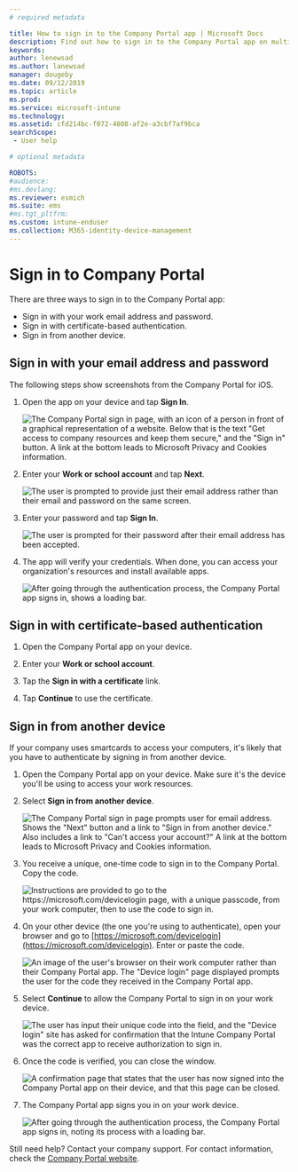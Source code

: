 ```yaml
---
# required metadata

title: How to sign in to the Company Portal app | Microsoft Docs
description: Find out how to sign in to the Company Portal app on multiple platforms.
keywords:
author: lenewsad
ms.author: lanewsad
manager: dougeby
ms.date: 09/12/2019
ms.topic: article
ms.prod:
ms.service: microsoft-intune
ms.technology:
ms.assetid: cfd214bc-f072-4808-af2e-a3cbf7af9bca
searchScope:
 - User help

# optional metadata

ROBOTS:  
#audience:
#ms.devlang:
ms.reviewer: esmich
ms.suite: ems
#ms.tgt_pltfrm:
ms.custom: intune-enduser
ms.collection: M365-identity-device-management
---
```


# Sign in to Company Portal  

There are three ways to sign in to the Company Portal app:

* Sign in with your work email address and password.  
* Sign in with certificate-based authentication.  
* Sign in from another device.    


## Sign in with your email address and password
The following steps show screenshots from the Company Portal for iOS.  

1. Open the app on your device and tap **Sign In**.  

   ![The Company Portal sign in page, with an icon of a person in front of a graphical representation of a website. Below that is the text "Get access to company resources and keep them secure," and the "Sign in" button. A link at the bottom leads to Microsoft Privacy and Cookies information.](/intune-user-help/media/intune-ios-cp-signin-1908.png)  



2. Enter your **Work or school account** and tap **Next**.

   ![The user is prompted to provide just their email address rather than their email and password on the same screen.](/intune-user-help/media/cp_ios_aad_signin_after_1804_002.png)

3. Enter your password and tap **Sign In**.

   ![The user is prompted for their password after their email address has been accepted.](/intune-user-help/media/cp_ios_aad_signin_after_1804_003.png)

4. The app will verify your credentials. When done, you can access your organization's resources and install available apps.  

   ![After going through the authentication process, the Company Portal app signs in, shows a loading bar.](/intune-user-help/media/cp_ios_aad_signin_after_1804_004.png)

## Sign in with certificate-based authentication

1. Open the Company Portal app on your device.  

2. Enter your **Work or school account**.  

3. Tap the **Sign in with a certificate** link.  

4. Tap **Continue** to use the certificate.  

## Sign in from another device

If your company uses smartcards to access your computers, it's likely that you have to authenticate by signing in from another device.  

1. Open the Company Portal app on your device. Make sure it's the device you'll be using to access your work resources.       

1. Select **Sign in from another device**.  

   ![The Company Portal sign in page prompts user for email address.  Shows the "Next" button and a link to "Sign in from another device." Also includes a link to "Can't access your account?" A link at the bottom leads to Microsoft Privacy and Cookies information.](/intune-user-help/media/cp_ios_aad_signin_after_1804_005.png)

2. You receive a unique, one-time code to sign in to the Company Portal. Copy the code.

   ![Instructions are provided to go to the https://microsoft.com/devicelogin page, with a unique passcode, from your work computer, then to use the code to sign in.](/intune-user-help/media/cp_ios_aad_signin_after_1804_006.png)

3. On your other device (the one you're using to authenticate), open your browser and go to [https://microsoft.com/devicelogin](https://microsoft.com/devicelogin). Enter or paste the code.  

   ![An image of the user's browser on their work computer rather than their Company Portal app. The "Device login" page displayed prompts the user for the code they received in the Company Portal app.](/intune/media/cp_ios_aad_signin_from_another_device_after_1704_004.png)

4. Select  __Continue__ to allow the Company Portal to sign in on your work device.   

   ![The user has input their unique code into the field, and the "Device login" site has asked for confirmation that the Intune Company Portal was the correct app to receive authorization to sign in.](/intune/media/cp_ios_aad_signin_from_another_device_after_1704_005.png)

5. Once the code is verified, you can close the window.  

   ![A confirmation page that states that the user has now signed into the Company Portal app on their device, and that this page can be closed.](/intune/media/cp_ios_aad_signin_from_another_device_after_1704_006.png)

6. The Company Portal app signs you in on your work device.  

   ![After going through the authentication process, the Company Portal app signs in, noting its process with a loading bar.](/intune-user-help/media/cp_ios_aad_signin_after_1804_007.png)

Still need help? Contact your company support. For contact information, check the [Company Portal website](https://go.microsoft.com/fwlink/?linkid=2010980).  
